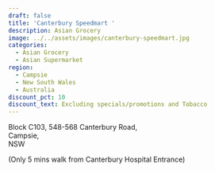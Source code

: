 ```yaml
---
draft: false
title: 'Canterbury Speedmart '
description: Asian Grocery
image: ../../assets/images/canterbury-speedmart.jpg
categories:
  - Asian Grocery
  - Asian Supermarket
region:
  - Campsie
  - New South Wales
  - Australia
discount_pct: 10
discount_text: Excluding specials/promotions and Tobacco
---
```


Block C103, 548-568 Canterbury Road, \
Campsie,\
NSW

(Only 5 mins walk from Canterbury Hospital Entrance)
